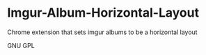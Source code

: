 Imgur-Album-Horizontal-Layout
=============================

Chrome extension that sets imgur albums to be a horizontal layout

GNU GPL
